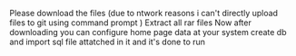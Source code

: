 Please download the files  (due to ntwork reasons i can't directly upload files to git using command prompt )
Extract all rar files
Now after downloading you can configure home page data at your system
create db and import sql file attatched in it
and it's done to run
